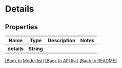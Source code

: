 # Details

## Properties

Name | Type | Description | Notes
------------ | ------------- | ------------- | -------------
**details** | **String** |  | 

[[Back to Model list]](../README.md#documentation-for-models) [[Back to API list]](../README.md#documentation-for-api-endpoints) [[Back to README]](../README.md)


